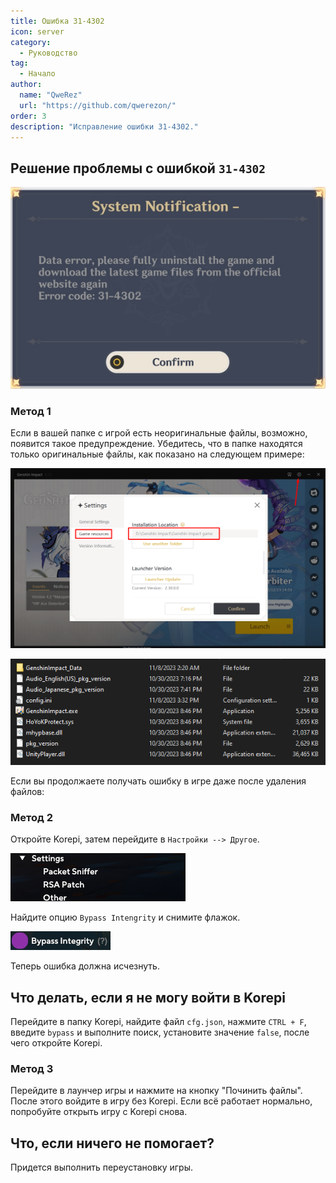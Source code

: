 ```yaml
---
title: Ошибка 31-4302
icon: server
category:
  - Руководство
tag:
  - Начало
author: 
  name: "QweRez"
  url: "https://github.com/qwerezon/"
order: 3
description: "Исправление ошибки 31-4302."
---
```


## Решение проблемы с ошибкой `31-4302`

![](/assets/images/docs/202312/31-4302.png)

### Метод 1

Если в вашей папке с игрой есть неоригинальные файлы, возможно, появится такое предупреждение. Убедитесь, что в папке находятся только оригинальные файлы, как показано на следующем примере:

![](/assets/images/docs/202312/launcher.png)

![](/assets/images/docs/202312/folder1.png)

Если вы продолжаете получать ошибку в игре даже после удаления файлов:

### Метод 2

Откройте Korepi, затем перейдите в `Настройки --> Другое`.

![](/assets/images/docs/202312/settings1.png)

Найдите опцию `Bypass Intengrity` и снимите флажок.

![](/assets/images/docs/202312/settings2.png)

Теперь ошибка должна исчезнуть.

## Что делать, если я не могу войти в Korepi

Перейдите в папку Korepi, найдите файл `cfg.json`, нажмите `CTRL + F`, введите `bypass` и выполните поиск, установите значение `false`, после чего откройте Korepi.

### Метод 3

Перейдите в лаунчер игры и нажмите на кнопку "Починить файлы". После этого войдите в игру без Korepi. Если всё работает нормально, попробуйте открыть игру с Korepi снова.

## Что, если ничего не помогает?

Придется выполнить переустановку игры.
